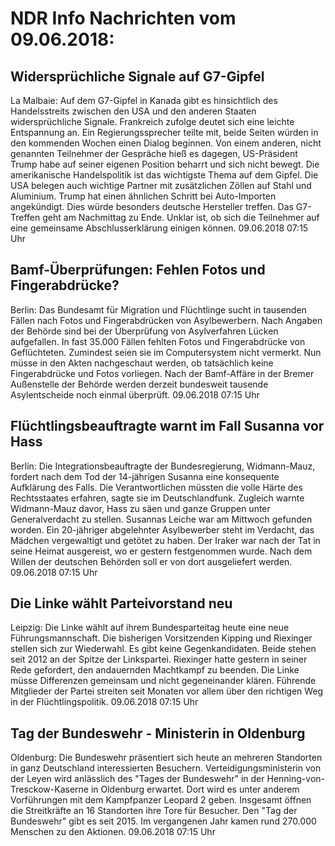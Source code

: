 # NDR Info Nachrichten vom 09.06.2018:


## Widersprüchliche Signale auf G7-Gipfel
La Malbaie: Auf dem G7-Gipfel in Kanada gibt es hinsichtlich des Handelsstreits zwischen den USA und den anderen Staaten widersprüchliche Signale. Frankreich zufolge deutet sich eine leichte Entspannung an. Ein Regierungssprecher teilte mit, beide Seiten würden in den kommenden Wochen einen Dialog beginnen. Von einem anderen, nicht genannten Teilnehmer der Gespräche hieß es dagegen, US-Präsident Trump habe auf seiner eigenen Position beharrt und sich nicht bewegt. Die amerikanische Handelspolitik ist das wichtigste Thema auf dem Gipfel. Die USA belegen auch wichtige Partner mit zusätzlichen Zöllen auf Stahl und Aluminium. Trump hat einen ähnlichen Schritt bei Auto-Importen angekündigt. Dies würde besonders deutsche Hersteller treffen. Das G7-Treffen geht am Nachmittag zu Ende. Unklar ist, ob sich die Teilnehmer auf eine gemeinsame Abschlusserklärung einigen können. 09.06.2018 07:15 Uhr 

## Bamf-Überprüfungen: Fehlen Fotos und Fingerabdrücke?
Berlin: Das Bundesamt für Migration und Flüchtlinge sucht in tausenden Fällen nach Fotos und Fingerabdrücken von Asylbewerbern. Nach Angaben der Behörde sind bei der Überprüfung von Asylverfahren Lücken aufgefallen. In fast 35.000 Fällen fehlten Fotos und Fingerabdrücke von Geflüchteten. Zumindest seien sie im Computersystem nicht vermerkt. Nun müsse in den Akten nachgeschaut werden, ob tatsächlich keine Fingerabdrücke und Fotos vorliegen. Nach der Bamf-Affäre in der Bremer Außenstelle der Behörde werden derzeit bundesweit tausende Asylentscheide noch einmal überprüft. 09.06.2018 07:15 Uhr 

## Flüchtlingsbeauftragte warnt im Fall Susanna vor Hass
Berlin: Die Integrationsbeauftragte der Bundesregierung, Widmann-Mauz, fordert nach dem Tod der 14-jährigen Susanna eine konsequente Aufklärung des Falls. Die Verantwortlichen müssten die volle Härte des Rechtsstaates erfahren, sagte sie im Deutschlandfunk. Zugleich warnte Widmann-Mauz davor, Hass zu säen und ganze Gruppen unter Generalverdacht zu stellen. Susannas Leiche war am Mittwoch gefunden worden. Ein 20-jähriger abgelehnter Asylbewerber steht im Verdacht, das Mädchen vergewaltigt und getötet zu haben. Der Iraker war nach der Tat in seine Heimat ausgereist, wo er gestern festgenommen wurde. Nach dem Willen der deutschen Behörden soll er von dort ausgeliefert werden. 09.06.2018 07:15 Uhr 

## Die Linke wählt Parteivorstand neu
Leipzig: Die Linke wählt auf ihrem Bundesparteitag heute eine neue Führungsmannschaft. Die bisherigen Vorsitzenden Kipping und Riexinger stellen sich zur Wiederwahl. Es gibt keine Gegenkandidaten. Beide stehen seit 2012 an der Spitze der Linkspartei. Riexinger hatte gestern in seiner Rede gefordert, den andauernden Machtkampf zu beenden. Die Linke müsse Differenzen gemeinsam und nicht gegeneinander klären. Führende Mitglieder der Partei streiten seit Monaten vor allem über den richtigen Weg in der Flüchtlingspolitik. 09.06.2018 07:15 Uhr 

## Tag der Bundeswehr - Ministerin in Oldenburg
Oldenburg: Die Bundeswehr präsentiert sich heute an mehreren Standorten in ganz Deutschland interessierten Besuchern. Verteidigungsministerin von der Leyen wird anlässlich des "Tages der Bundeswehr" in der Henning-von-Tresckow-Kaserne in Oldenburg erwartet. Dort wird es unter anderem Vorführungen mit dem Kampfpanzer Leopard 2 geben. Insgesamt öffnen die Streitkräfte an 16 Standorten ihre Tore für Besucher. Den "Tag der Bundeswehr" gibt es seit 2015. Im vergangenen Jahr kamen rund 270.000 Menschen zu den Aktionen. 09.06.2018 07:15 Uhr 
